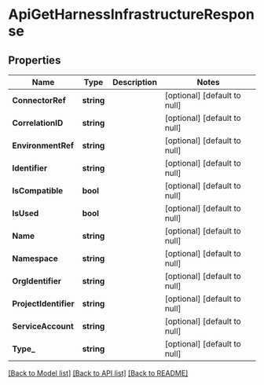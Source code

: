 # ApiGetHarnessInfrastructureResponse

## Properties
Name | Type | Description | Notes
------------ | ------------- | ------------- | -------------
**ConnectorRef** | **string** |  | [optional] [default to null]
**CorrelationID** | **string** |  | [optional] [default to null]
**EnvironmentRef** | **string** |  | [optional] [default to null]
**Identifier** | **string** |  | [optional] [default to null]
**IsCompatible** | **bool** |  | [optional] [default to null]
**IsUsed** | **bool** |  | [optional] [default to null]
**Name** | **string** |  | [optional] [default to null]
**Namespace** | **string** |  | [optional] [default to null]
**OrgIdentifier** | **string** |  | [optional] [default to null]
**ProjectIdentifier** | **string** |  | [optional] [default to null]
**ServiceAccount** | **string** |  | [optional] [default to null]
**Type_** | **string** |  | [optional] [default to null]

[[Back to Model list]](../README.md#documentation-for-models) [[Back to API list]](../README.md#documentation-for-api-endpoints) [[Back to README]](../README.md)

